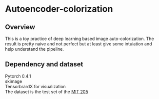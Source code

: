# Autoencoder-colorization
## Overview
This is a toy practice of deep learning based image auto-colorization. The result is pretty naive and not perfect but at least give some intuiation and
help understand the pipeline.  
## Dependency and dataset
Pytorch 0.4.1  
skimage  
TensorbrardX for visualization  
The dataset is the test set of the [MIT 205](http://places.csail.mit.edu/downloadData.html)  
